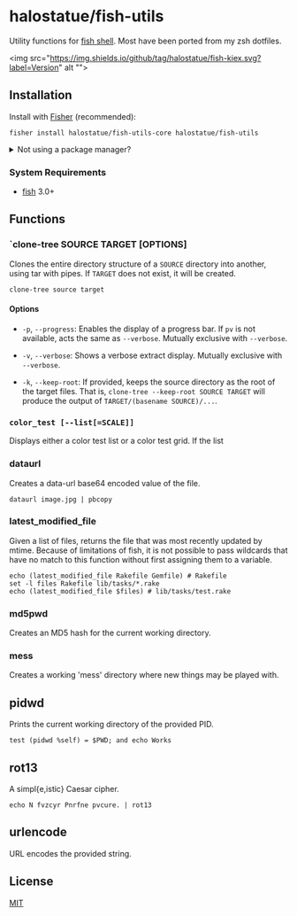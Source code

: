 # halostatue/fish-utils

Utility functions for [fish shell][]. Most have been ported from my zsh
dotfiles.

<img src="https://img.shields.io/github/tag/halostatue/fish-kiex.svg?label=Version" alt "">

## Installation

Install with [Fisher][] (recommended):

```fish
fisher install halostatue/fish-utils-core halostatue/fish-utils
```

<details>
<summary>Not using a package manager?</summary>

---

Copy `functions/*.fish` to your fish configuration directory preserving the
directory structure.

</details>

### System Requirements

- [fish][] 3.0+

## Functions

### `clone-tree SOURCE TARGET [OPTIONS]

Clones the entire directory structure of a `SOURCE` directory into another,
using tar with pipes. If `TARGET` does not exist, it will be created.

```fish
clone-tree source target
```

#### Options

- `-p`, `--progress`: Enables the display of a progress bar. If `pv` is not
  available, acts the same as `--verbose`. Mutually exclusive with `--verbose`.

- `-v`, `--verbose`: Shows a verbose extract display. Mutually exclusive with
  `--verbose`.

- `-k`, `--keep-root`: If provided, keeps the source directory as the root of
  the target files. That is, `clone-tree --keep-root SOURCE TARGET` will produce
  the output of `TARGET/(basename SOURCE)/...`.

### `color_test [--list[=SCALE]]`

Displays either a color test list or a color test grid. If the list

### dataurl

Creates a data-url base64 encoded value of the file.

```fish
dataurl image.jpg | pbcopy
```

### latest_modified_file

Given a list of files, returns the file that was most recently updated by
mtime. Because of limitations of fish, it is not possible to pass wildcards
that have no match to this function without first assigning them to a
variable.

```fish
echo (latest_modified_file Rakefile Gemfile) # Rakefile
set -l files Rakefile lib/tasks/*.rake
echo (latest_modified_file $files) # lib/tasks/test.rake
```

### md5pwd

Creates an MD5 hash for the current working directory.

### mess

Creates a working 'mess' directory where new things may be played with.

## pidwd

Prints the current working directory of the provided PID.

```fish
test (pidwd %self) = $PWD; and echo Works
```

## rot13

A simpl{e,istic} Caesar cipher.

```fish
echo N fvzcyr Pnrfne pvcure. | rot13
```

## urlencode

URL encodes the provided string.

## License

[MIT](LICENCE.md)

[fisher]: https://github.com/jorgebucaran/fisher
[fish]: https://github.com/fish-shell/fish-shell
[fish shell]: https://fishshell.com 'friendly interactive shell'
